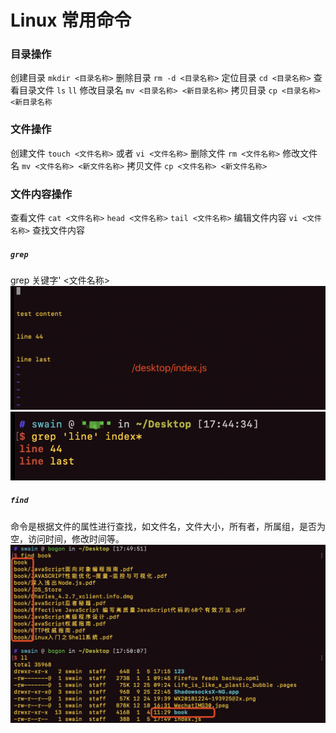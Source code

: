 # Linux 常用命令

### 目录操作
创建目录 `mkdir <目录名称>`
删除目录 `rm -d <目录名称>`
定位目录 `cd <目录名称>`
查看目录文件 `ls` `ll`
修改目录名 `mv <目录名称> <新目录名称>`
拷贝目录 `cp <目录名称> <新目录名称`

### 文件操作

创建文件 `touch <文件名称>` 或者 `vi <文件名称>`
删除文件 `rm <文件名称>`
修改文件名 `mv <文件名称> <新文件名称>`
拷贝文件 `cp <文件名称> <新文件名称>`

### 文件内容操作

查看文件 `cat <文件名称>` `head <文件名称>` `tail <文件名称>`
编辑文件内容 `vi <文件名称>`
查找文件内容 
##### `grep`   
grep 关键字' <文件名称>
![](/blog_assets/Linux_2.png)  
![](/blog_assets/Linux_1.png)  

##### `find` 
命令是根据文件的属性进行查找，如文件名，文件大小，所有者，所属组，是否为空，访问时间，修改时间等。
![](/blog_assets/Linux_3.png)  

